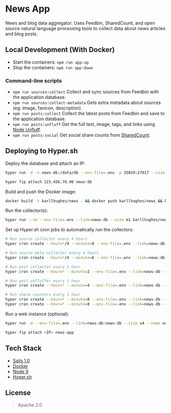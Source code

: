 # News App

News and blog data aggregator. Uses Feedbin, SharedCount, and open source natural language processing tools to collect data about news articles and blog posts.


## Local Development (With Docker)

- Start the containers: `npm run app:up`
- Stop the containers: `npm run app:down`


### Command-line scripts

- `npm run sources:collect` Collect and sync sources from Feedbin with the application database.
- `npm run sources:collect-metadata` Gets extra metadata about sources (eg: image, favicon, description).
- `npm run posts:collect` Collect the latest posts from Feedbin and save to the application database.
- `npm run posts:unfluff` Get the full text, image, tags, and links using [Node Unfluff](https://github.com/ageitgey/node-unfluff).
- `npm run posts:social` Get social share counts from [SharedCount]().


## Deploying to Hyper.sh

Deploy the database and attach an IP: 

```bash
hyper run -d -v news-db:/data/db --env-file=.env -p 35019:27017 --size s4 --name news-db mongo:4.0

hyper fip attach 123.456.78.90 news-db
```

Build and push the Docker image:

```bash
docker build -t karllhughes/news . && docker push karllhughes/news && hyper pull karllhughes/news
```

Run the collector(s):

```bash
hyper run --rm --env-file=.env --link=news-db --size m1 karllhughes/news node node_modules/.bin/sails run <COLLECTOR_NAME>
```

Set up Hyper.sh cron jobs to automatically run the collectors:

```bash
# Run source collector every 4 hours
hyper cron create --hour=*/4 --minute=0 --env-file=.env --link=news-db --size m1 --name news-sources-cron karllhughes/news node node_modules/.bin/sails run collect-sources

# Run source meta collector every 4 hours
hyper cron create --hour=*/4 --minute=6 --env-file=.env --link=news-db --size m1 --name news-source-meta-cron karllhughes/news node node_modules/.bin/sails run collect-metadata-for-sources

# Run post collector every 1 hour
hyper cron create --hour=* --minute=2 --env-file=.env --link=news-db --size m1 --name news-posts-cron karllhughes/news node node_modules/.bin/sails run collect-posts

# Run post unfluffer every 1 hour
hyper cron create --hour=* --minute=4 --env-file=.env --link=news-db --size m1 --name news-posts-unfluff-cron karllhughes/news node node_modules/.bin/sails run unfluff-posts

# Run share counters every 1 hour
hyper cron create --hour=* --minute=8 --env-file=.env --link=news-db --size s4 --name news-posts-social-24-cron karllhughes/news node node_modules/.bin/sails run shared-count-posts --hoursBack=24
hyper cron create --hour=* --minute=8 --env-file=.env --link=news-db --size s4 --name news-posts-social-168-cron karllhughes/news node node_modules/.bin/sails run shared-count-posts --hoursBack=168
```

Run a web instance (optional):

```bash
hyper run -d --env-file=.env --link=news-db:news-db --size s4 --name news-app -p 80:80 karllhughes/news node app.js --prod

hyper fip attach <IP> news-app
```


## Tech Stack

- [Sails 1.0](https://sailsjs.com)
- [Docker](#)
- [Node 9](#)
- [Hyper.sh](#)

## License

> Apache 2.0

